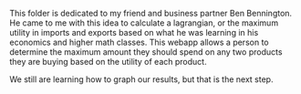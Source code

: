 This folder is dedicated to my friend and business partner Ben Bennington. He came to me with this idea to calculate a lagrangian, or the maximum utility in imports and exports based on what he was learning in his economics and higher math classes. This webapp allows a person to determine the maximum amount they should spend on any two products they are buying based on the utility of each product.

We still are learning how to graph our results, but that is the next step.